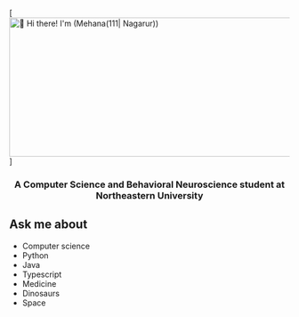 [<img src="https://raw.githubusercontent.com/mehanana/mehanana/master/Hi 🌺 I’m Mehana!.gif" height="250" width="1000" alt="👋 Hi there! I'm (Mehana(111| Nagarur))" title="👋 Hi there! I'm (Mehana(111| Nagarur)"/>]

<h3 align="center">A Computer Science and Behavioral Neuroscience student at Northeastern University</h3>

## Ask me about
- Computer science
- Python
- Java
- Typescript
- Medicine
- Dinosaurs
- Space
<!--
**mehanana/mehanana** is a ✨ _special_ ✨ repository because its `README.md` (this file) appears on your GitHub profile.

Here are some ideas to get you started:

- 🔭 I’m currently working on ...
- 🌱 I’m currently learning Racket
- 👯 I’m looking to collaborate on ...
- 🤔 I’m looking for help with ...
- 💬 Ask me about computer science, medicine, dinosaurs, and space!
- 📫 How to reach me: mehana.nagarur@gmail.com
- 😄 Pronouns: She/her
- ⚡ Fun fact: ...
-->
